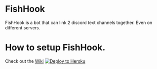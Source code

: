# FishHook
FishHook is a bot that can link 2 discord text channels together. Even on different servers.
# How to setup FishHook.
Check out the [Wiki](https://github.com/Gigabars/FishHook/wiki)
[![Deploy to Heroku](https://www.herokucdn.com/deploy/button.png)](https://heroku.com/deploy)
